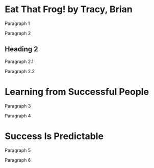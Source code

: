 # Eat That Frog! by Tracy, Brian

Paragraph 1

Paragraph 2

## Heading 2

Paragraph 2.1

Paragraph 2.2

# Learning from Successful People

Paragraph 3

Paragraph 4

# Success Is Predictable

Paragraph 5

Paragraph 6
